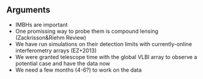 ## Arguments
- IMBHs are important
- One promissing way to probe them is compound lensing (Zackrisson&Riehm Review)
- We have run simulations on their detection limits with currently-online interferometry arrays (EZ+2013)
- We were granted telescope time with the global VLBI array to observe a potential case and have the data now
- We need a few months (4-6?) to work on the data


